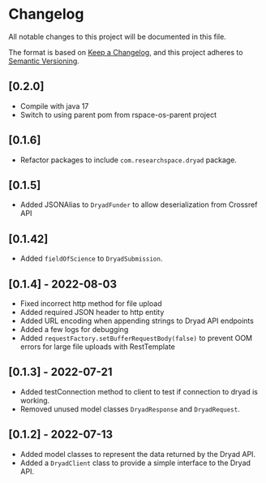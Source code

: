 # Changelog
All notable changes to this project will be documented in this file.

The format is based on [Keep a Changelog](https://keepachangelog.com/en/1.0.0/),
and this project adheres to [Semantic Versioning](https://semver.org/spec/v2.0.0.html).

## [0.2.0]
- Compile with java 17
- Switch to using parent pom from rspace-os-parent project

## [0.1.6]
- Refactor packages to include `com.researchspace.dryad` package.

## [0.1.5]
- Added JSONAlias to `DryadFunder` to allow deserialization from Crossref API

## [0.1.42]
- Added `fieldOfScience` to `DryadSubmission`.

## [0.1.4] - 2022-08-03
- Fixed incorrect http method for file upload
- Added required JSON header to http entity
- Added URL encoding when appending strings to Dryad API endpoints
- Added a few logs for debugging
- Added `requestFactory.setBufferRequestBody(false)` to prevent OOM errors for large file uploads with RestTemplate

## [0.1.3] - 2022-07-21
- Added testConnection method to client to test if connection to dryad is working.
- Removed unused model classes `DryadResponse` and `DryadRequest`.

## [0.1.2] - 2022-07-13
- Added model classes to represent the data returned by the Dryad API.
- Added a `DryadClient` class to provide a simple interface to the Dryad API.